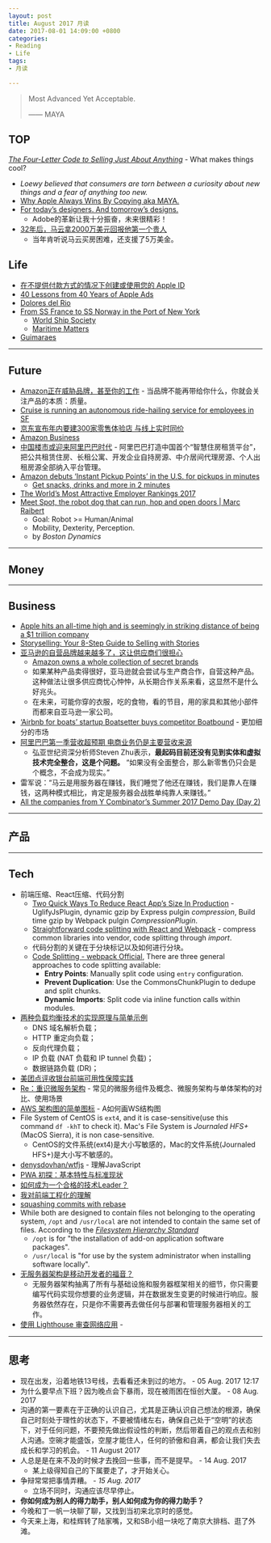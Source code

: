 ```yaml
---
layout: post
title: August 2017 月读
date: 2017-08-01 14:09:00 +0800
categories:
- Reading
- Life
tags:
- 月读

---
```


<blockquote class="blockquote-center">
<p>Most Advanced Yet Acceptable.</p>
<p>—— MAYA</p>
</blockquote>

## TOP

[*The Four-Letter Code to Selling Just About Anything*](https://www.theatlantic.com/magazine/archive/2017/01/what-makes-things-cool/508772/) - What makes things cool?

- *Loewy believed that consumers are torn between a curiosity about new things and a fear of anything too new.*
- [Why Apple Always Wins By Copying aka MAYA.](https://hackernoon.com/why-apple-always-wins-by-copying-aka-maya-6c21de7a1f28)
- [For today’s designers. And tomorrow’s designs.](https://www.adobe.com/products/experience-design.html#xd-ux-from-a-to-z-video)
	- Adobe的革新让我十分振奋，未来很精彩！
- [32年后，马云拿2000万美元回报他第一个贵人](http://cj.sina.com.cn/article/detail/2949462582/157303)
	- 当年肯听说马云买房困难，还支援了5万美金。

## Life

- [在不提供付款方式的情况下创建或使用您的 Apple ID](https://support.apple.com/zh-cn/HT204034)
- [40 Lessons from 40 Years of Apple Ads](https://medium.com/the-mission/40-lessons-from-40-years-of-apple-ads-f87101fed4f6)
- [Dolores del Rio](http://www.imdb.com/name/nm0003123/)
- [From SS France to SS Norway in the Port of New York](http://www.worldshipny.com/francenorwaypony.shtml)
	- [World Ship Society](http://www.worldshipny.com/index.shtml)
	- [Maritime Matters](http://maritimematters.com/)
- [Guimaraes](http://maritimematters.com/2017/08/radiance-on-the-river-part-three/)

----

## Future

- [Amazon正在威胁品牌，甚至你的工作](http://news.rfidworld.com.cn/2017_07/4d3845ccc965bac1.html) - 当品牌不能再带给你什么，你就会关注产品的本质：质量。
- [Cruise is running an autonomous ride-hailing service for employees in SF](https://techcrunch.com/2017/08/08/cruise-is-running-an-autonomous-ride-hailing-service-for-employees-in-sf)
- [京东宣布年内要建300家零售体验店 与线上实时同价](http://finance.sina.com.cn/roll/2017-08-09/doc-ifyixcaw3706867.shtml)
- [Amazon Business](https://www.amazon.com/b?ie=UTF8&node=12656676011)
- [中国楼市或迎来阿里巴巴时代](http://economics.dwnews.com/news/2017-08-09/60006079.html) - 阿里巴巴打造中国首个“智慧住房租赁平台”，把公共租赁住房、长租公寓、开发企业自持房源、中介居间代理房源、个人出租房源全部纳入平台管理。
- [Amazon debuts ‘Instant Pickup Points’ in the U.S. for pickups in minutes](https://techcrunch.com/2017/08/15/amazon-debuts-instant-pickup-points-in-the-u-s-for-pickups-in-minutes/)
	- [Get snacks, drinks and more in 2 minutes](https://www.amazon.com/gp/campus/instantpickup)
- [The World’s Most Attractive Employer Rankings 2017](http://universumglobal.com/articles/2017/06/worlds-attractive-employer-rankings-2017/)
- [Meet Spot, the robot dog that can run, hop and open doors | Marc Raibert](https://www.youtube.com/watch?v=AO4In7d6X-c)
	- Goal: Robot >= Human/Animal
	- Mobility, Dexterity, Perception.
	- by *Boston Dynamics*


----

## Money



----

## Business

- [Apple hits an all-time high and is seemingly in striking distance of being a $1 trillion company](https://techcrunch.com/2017/08/01/apple-hits-an-all-time-high-and-is-seemingly-in-striking-distance-of-being-a-1-trillion-company/)
- [Storyselling: Your 8-Step Guide to Selling with Stories](http://www.lifelearn.com/knowledge_center/storyselling-your-8-step-guide-to-selling-with-stories/)
- [亚马逊的自营品牌越来越多了，这让供应商们很担心](http://www.sohu.com/a/164464935_114778)
	- [Amazon owns a whole collection of secret brands](https://qz.com/1039381/amazon-owns-a-whole-collection-of-secret-brands/)
	- 如果某种产品卖得很好，亚马逊就会尝试与生产商合作，自营这种产品。这种做法让很多供应商忧心忡忡，从长期合作关系来看，这显然不是什么好兆头。
	- 在未来，可能你穿的衣服，吃的食物，看的节目，用的家具和其他小部件而都来自亚马逊一家公司。
- [‘Airbnb for boats’ startup Boatsetter buys competitor Boatbound](https://techcrunch.com/2017/08/17/peer-to-peer-boat-rental/) - 更加细分的市场
- [阿里巴巴第一季营收超预期 电商业务仍是主要营收来源](http://cn.reuters.com/article/alibaba-q1-revenue-ecommerce-0818-idCNKCS1AY02X)
	- 弘亚世纪资深分析师Steven Zhu表示，**最起码目前还没有见到实体和虚拟技术完全整合，这是个问题。** “如果没有全面整合，那么新零售仍只会是个概念，不会成为现实。”
- 雷军说：“马云是用服务器在赚钱，我们睡觉了他还在赚钱，我们是靠人在赚钱，这两种模式相比，肯定是服务器会战胜单纯靠人来赚钱。”
- [All the companies from Y Combinator’s Summer 2017 Demo Day (Day 2)](https://techcrunch.com/2017/08/22/yc-demo-day-s17-day-2/)



----

## 产品



----

## Tech

- 前端压缩、React压缩、代码分割
	- [Two Quick Ways To Reduce React App’s Size In Production](https://medium.com/@rajaraodv/two-quick-ways-to-reduce-react-apps-size-in-production-82226605771a) - UglifyJsPlugin, dynamic gzip by Express pulgin *compression*, Build time gzip by Webpack pulgin *CompressionPlugin*.
	- [Straightforward code splitting with React and Webpack](https://hackernoon.com/straightforward-code-splitting-with-react-and-webpack-4b94c28f6c3f) - compress common libraries into vendor, code splitting through *import*.
	- 代码分割的关键在于分块标记以及如何进行分块。
	- [Code Splitting - webpack Official](https://webpack.js.org/guides/code-splitting/), There are three general approaches to code splitting available:
		- **Entry Points**: Manually split code using `entry` configuration.
		- **Prevent Duplication**: Use the CommonsChunkPlugin to dedupe and split chunks.
		- **Dynamic Imports**: Split code via inline function calls within modules.
- [两种负载均衡技术的实现原理与简单示例](https://mp.weixin.qq.com/s?__biz=MzIzNjUxMzk2NQ==&mid=2247485540&idx=1&sn=312bc36d7a450c8be917ccaebb21a0a1)
	- DNS 域名解析负载；
	- HTTP 重定向负载；
	- 反向代理负载；
	- IP 负载 (NAT 负载和 IP tunnel 负载)；
	- 数据链路负载 (DR)；
- [美团点评收银台前端可用性保障实践](http://www.infoq.com/cn/articles/the-availability-of-meituan-cash-front-desk-practice)
- [Re：重识微服务架构](https://mp.weixin.qq.com/s?__biz=MzIwMzg1ODcwMw==&mid=2247486706&idx=1&sn=715f5bcf7ed3bd77fe0d2a2ff37bf993) - 常见的微服务组件及概念、微服务架构与单体架构的对比、使用场景
- [AWS 架构图的简单图标](https://aws.amazon.com/cn/architecture/icons/) - A如何画WS结构图
- File System of CentOS is `ext4`, and it is case-sensitive(use this command `df -khT` to check it). Mac's File System is *Journaled HFS+*(MacOS Sierra), it is non case-sensitive.
	- CentOS的文件系统(ext4)是大小写敏感的，Mac的文件系统(Journaled HFS+)是大小写不敏感的。
- [denysdovhan/wtfjs](https://github.com/denysdovhan/wtfjs) - 理解JavaScript
- [PWA 初探：基本特性与标准现状](http://harttle.com/2017/01/28/pwa-explore.html)
- [如何成为一个合格的技术Leader？](https://mp.weixin.qq.com/s?__biz=MzIwMzg1ODcwMw==&mid=2247486723&idx=1&sn=224c352a4b58d1187d20c9b08259ff54)
- [我对前端工程化的理解](https://juejin.im/post/58ac334e8d6d810058c103e0)
- [squashing commits with rebase](http://gitready.com/advanced/2009/02/10/squashing-commits-with-rebase.html)
- While both are designed to contain files not belonging to the operating system, `/opt` and `/usr/local` are not intended to contain the same set of files. According to the [*Filesystem Hierarchy Standard*](http://www.pathname.com/fhs/pub/fhs-2.3.html)
	-  `/opt` is for "the installation of add-on application software packages".
	-  `/usr/local` is "for use by the system administrator when installing software locally".
- [无服务器架构是移动开发者的福音？](https://mp.weixin.qq.com/s?__biz=MzIzNjUxMzk2NQ==&mid=2247485614&idx=1&sn=62bc5b5679279ab4fef4bd7700b69ac7)
	- 无服务器架构抽离了所有与基础设施和服务器框架相关的细节，你只需要编写代码实现你想要的业务逻辑，并在数据发生变更的时候进行响应。服务器依然存在，只是你不需要再去做任何与部署和管理服务器相关的工作。
- [使用 Lighthouse 审查网络应用](https://developers.google.com/web/tools/lighthouse/) - 



----

## 思考

- 现在出发，沿着地铁13号线，去看看还未到过的地方。 - 05 Aug. 2017 12:17
- 为什么要早点下班？因为晚点会下暴雨，现在被雨困在恒创大厦。 - 08 Aug. 2017
- 沟通的第一要素在于正确的认识自己，尤其是正确认识自己想法的根源，确保自己时刻处于理性的状态下，不要被情绪左右，确保自己处于“空明”的状态下，对于任何问题，不要预先做出假设性的判断，然后带着自己的观点去和别人沟通。空碗才能盛饭，空屋才能住人，任何的骄傲和自满，都会让我们失去成长和学习的机会。 - 11 August 2017
- 人总是是在来不及的时候才去挽回一些事，而不是提早。 - 14 Aug. 2017
	- 某上级得知自己的下属要走了，才开始关心。
- 争辩常常把事情弄糟。 - *15 Aug. 2017*
	- 立场不同时，沟通应该尽早停止。
- **你如何成为别人的得力助手，别人如何成为你的得力助手？**
- 今晚和丁一帆一块聊了聊，又找到当初来北京时的感觉。
- 今天来上海，和桂辉转了陆家嘴，又和SB小组一块吃了南京大排档、逛了外滩。
